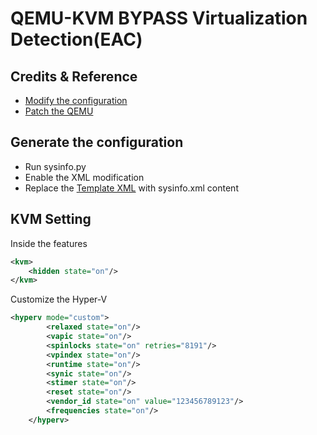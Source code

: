 # QEMU-KVM BYPASS Virtualization Detection(EAC)
## Credits & Reference
- [Modify the configuration](https://docs.qq.com/aio/DWWRCalNHQmpBSVZD?p=pq8Zxa1F8viEIpvqozlmWQ)
- [Patch the QEMU](https://github.com/zhaodice/qemu-anti-detection)

## Generate the configuration
- Run sysinfo.py
- Enable the XML modification 
- Replace the [Template XML](./Template.md) with sysinfo.xml content

## KVM Setting
Inside the features
```XML
<kvm>
	<hidden state="on"/>
</kvm>
```
Customize the Hyper-V
```XML
<hyperv mode="custom">
		<relaxed state="on"/>
		<vapic state="on"/>
		<spinlocks state="on" retries="8191"/>
		<vpindex state="on"/>
		<runtime state="on"/>
		<synic state="on"/>
		<stimer state="on"/>
		<reset state="on"/>
		<vendor_id state="on" value="123456789123"/>
		<frequencies state="on"/>
	</hyperv>
```